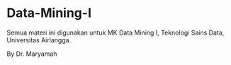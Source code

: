 # Data-Mining-I

Semua materi ini digunakan untuk MK Data Mining I, Teknologi Sains Data, Universitas Airlangga.


By
Dr. Maryamah
